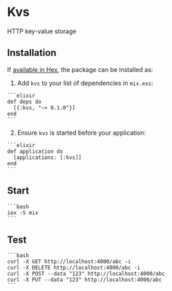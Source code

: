 # Kvs

HTTP key-value storage

## Installation

If [available in Hex](https://hex.pm/docs/publish), the package can be installed as:

  1. Add `kvs` to your list of dependencies in `mix.exs`:

    ```elixir
    def deps do
      [{:kvs, "~> 0.1.0"}]
    end
    ```

  2. Ensure `kvs` is started before your application:

    ```elixir
    def application do
      [applications: [:kvs]]
    end
    ```

## Start

    ```bash
    iex -S mix
    ```

## Test

    ```bash
    curl -X GET http://localhost:4000/abc -i
    curl -X DELETE http://localhost:4000/abc -i
    curl -X POST --data "123" http://localhost:4000/abc
    curl -X PUT --data "123" http://localhost:4000/abc
    ```
